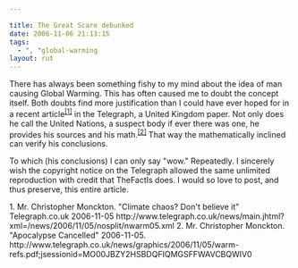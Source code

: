 ```yaml
---

title: The Great Scare debunked
date: 2006-11-06 21:13:15
tags:
  - ", "global-warming
layout: rut
---
```


There has always been something fishy to my mind about the idea of man causing Global Warming.  This has often caused me to doubt the concept itself.  Both doubts find more justification than I could have ever hoped for in a recent article<sup>[\[1\]][ref1]</sup> in the Telegraph, a United Kingdom paper.  Not only does he call the United Nations, a suspect body if ever there was one, he provides his sources and his math.<sup>[\[2\]][ref2]</sup>  That way the mathematically inclined can verify his conclusions.  

To which (his conclusions) I can only say "wow."  Repeatedly.  I sincerely wish the copyright notice on the Telegraph allowed the same unlimited reproduction with credit that TheFactIs does. I would so love to post, and thus preserve, this entire article. 

<div markdown="1" class="postrefs">
1. Mr. Christopher Monckton.  "Climate chaos? Don't believe it"  Telegraph.co.uk  2006-11-05  http://www.telegraph.co.uk/news/main.jhtml?xml=/news/2006/11/05/nosplit/nwarm05.xml
2. Mr. Christopher Monckton.  "Apocalypse Cancelled"  2006-11-05.  http://www.telegraph.co.uk/news/graphics/2006/11/05/warm-refs.pdf;jsessionid=MO00JBZY2HSBDQFIQMGSFFWAVCBQWIV0
</div>

[ref1]: http://www.telegraph.co.uk/news/main.jhtml?xml=/news/2006/11/05/nosplit/nwarm05.xml "Climate chaos? Don't believe it"
[ref2]: http://www.telegraph.co.uk/news/graphics/2006/11/05/warm-refs.pdf;jsessionid=MO00JBZY2HSBDQFIQMGSFFWAVCBQWIV0 "Apocalypse cancelled"

